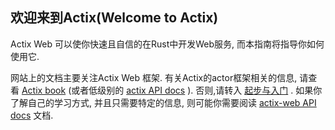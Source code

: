 ## 欢迎来到Actix(Welcome to Actix)
Actix Web 可以使你快速且自信的在Rust中开发Web服务, 而本指南将指导你如何使用它.

网站上的文档主要关注Actix Web 框架. 有关Actix的actor框架相关的信息, 请查看 [Actix book](https://actix.rs/book/actix) 
(或者低级别的 [actix API docs](https://docs.rs/actix) ). 否则,请转入 [起步与入门](GettingStarted.md) . 如果你了解自己的学习方式,
并且只需要特定的信息, 则可能你需要阅读 [actix-web API docs](https://docs.rs/actix-web) 文档.
